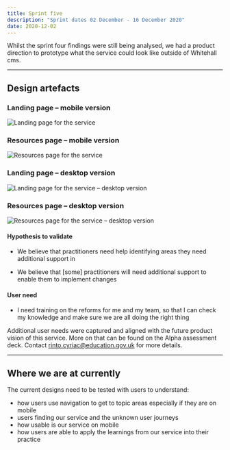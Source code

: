 ```yaml
---
title: Sprint five
description: "Sprint dates 02 December - 16 December 2020"
date: 2020-12-02
---
```


Whilst the sprint four findings were still being analysed, we had a product direction to prototype what the service could look like outside of Whitehall cms.

* * *

## Design artefacts

### Landing page – mobile version

![Landing page for the service](/images/sprint-five/01-landing-page--v1.png "Mockup of the 7 areas of learning in EYFS and their sub-topics")

### Resources page – mobile version

![Resources page for the service](/images/sprint-five/02-resource-page--v1.png "Mockup of the 7 areas of learning in EYFS and their sub-topics")

### Landing page – desktop version

![Landing page for the service – desktop version](/images/sprint-five/03-landing-page__desktop--v1.jpg "Mockup of the 7 areas of learning in EYFS and their sub-topics")

### Resources page – desktop version

![Resources page for the service – desktop version](/images/sprint-five/04-resource-page__desktop--v1.jpg "Mockup of the 7 areas of learning in EYFS and their sub-topics")

#### Hypothesis to validate

* We believe that practitioners need help identifying areas they need additional support in

* We believe that [some] practitioners will need additional support to enable them to implement changes

#### User need

* I need training on the reforms for me and my team, so that I can check my knowledge and make sure we are all doing the right thing

Additional user needs were captured and aligned with the future product vision of this service. More on that can be found on the Alpha assessment deck. Contact rinto.cyriac@education.gov.uk for more details.

* * *

## Where we are at currently

The current designs need to be tested with users to understand:

* how users use navigation to get to topic areas especially if they are on mobile
* users finding our service and the unknown user journeys
* how usable is our service on mobile
* how users are able to apply the learnings from our service into their practice
